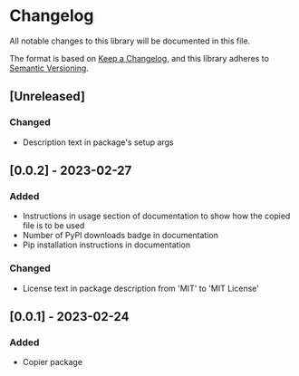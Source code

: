 # Changelog
All notable changes to this library will be documented in this file.

The format is based on [Keep a Changelog](https://keepachangelog.com/en/1.0.0/),
and this library adheres to [Semantic Versioning](https://semver.org/spec/v2.0.0.html).

## [Unreleased]

### Changed

- Description text in package's setup args

## [0.0.2] - 2023-02-27

### Added

- Instructions in usage section of documentation to show how the copied file is to be used
- Number of PyPI downloads badge in documentation
- Pip installation instructions in documentation

### Changed

- License text in package description from 'MIT' to 'MIT License'

## [0.0.1] - 2023-02-24

### Added

- Copier package
